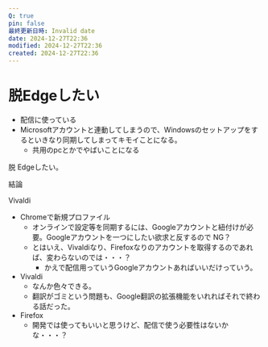 ```yaml
---
Q: true
pin: false
最終更新日時: Invalid date
date: 2024-12-27T22:36
modified: 2024-12-27T22:36
created: 2024-12-27T22:36
---
```

# 脱Edgeしたい

- 配信に使っている
- Microsoftアカウントと連動してしまうので、Windowsのセットアップをするといきなり同期してしまってキモイことになる。
    - 共用のpcとかでやばいことになる

脱 Edgeしたい。

結論

Vivaldi

- Chromeで新規プロファイル
    - オンラインで設定等を同期するには、Googleアカウントと紐付けが必要。Googleアカウントを一つにしたい欲求と反するので NG？
    - とはいえ、Vivaldiなり、Firefoxなりのアカウントを取得するのであれば、変わらないのでは・・・？
        - かえで配信用っていうGoogleアカウントあればいいだけっていう。
- Vivaldi
    - なんか色々できる。
    - 翻訳がゴミという問題も、Google翻訳の拡張機能をいれればそれで終わる話だった。
- Firefox
    - 開発では使ってもいいと思うけど、配信で使う必要性はないかな・・・？